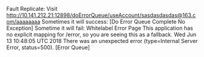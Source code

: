 Fault Replicate:
Visit http://10.141.212.21:12898/doErrorQueue/useAccount/sasdasdasdas@163.com/aaaaaaaa
Sometimes it will success:
    [Do Error Queue Complete No Exception]
Sometime it will fail:
    Whitelabel Error Page
    This application has no explicit mapping for /error, so you are seeing this as a fallback.
    Wed Jun 13 10:48:05 UTC 2018
    There was an unexpected error (type=Internal Server Error, status=500).
    [Error Queue]